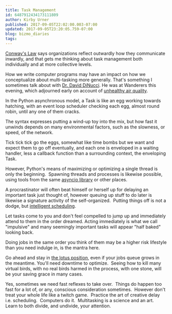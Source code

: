 ```yaml
---
title: Task Management
id: 6487912434173111809
author: Kirby Urner
published: 2017-09-05T22:02:00.003-07:00
updated: 2017-09-05T23:20:05.759-07:00
blog: bizmo_diaries
tags: 
---
```


[Conway's Law](http://www.melconway.com/Home/Conways_Law.html) says organizations reflect outwardly how they communicate inwardly, and that gets me thinking about task management both individually and at more collective levels.

How we write computer programs may have an impact on how we conceptualize about multi-tasking more generally. That's something I sometimes talk about with [Dr. David DiNucci](http://worldgame.blogspot.com/2015/08/concurrency-again.html). He was at Wanderers this evening, which adjourned early on account of [unhealthy air quality](http://worldgame.blogspot.com/2017/09/vacation-time.html).

In the Python asynchronous model, a Task is like an egg working towards hatching, with an event loop scheduler checking each egg, almost round robin, until any one of them cracks.

The syntax expresses putting a wind-up toy into the mix, but how fast it unwinds depends on many environmental factors, such as the slowness, or speed, of the network.

Tick tick tick go the eggs, somewhat like time bombs but we want and expect them to go off eventually, and each one is enveloped in a waiting handler, less a callback function than a surrounding context, the enveloping Task.

However, Python's means of maximizing or optimizing a single thread is only the beginning.  Spawning threads and processes is likewise possible, using tools from the same [asyncio library](https://github.com/4dsolutions/Python5/blob/master/py_async_get_chemicals.py) or other places.

A procrastinator will often beat himself or herself up for delaying an important task just thought of, however queuing up stuff to do later is likewise a signature activity of the self-organized.  Putting things off is not a dodge, but [intelligent scheduling](http://mybizmo.blogspot.com/2017/03/silicon-forest-curriculum.html).

Let tasks come to you and don't feel compelled to jump up and immediately attend to them in the order dreamed. Acting immediately is what we call "impulsive" and many seemingly important tasks will appear "half baked" looking back.

Doing jobs in the same order you think of them may be a higher risk lifestyle than you need indulge in, is the mantra here. 

Go ahead and stay in [the lotus position](http://grunch.net/synergetics/gst1.html), even if your jobs queue grows in the meantime. You'll need downtime to optimize.  Seeing how to kill many virtual birds, with no real birds harmed in the process, with one stone, will be your saving grace in many cases.

Yes, sometimes we need fast reflexes to take over.  Things do happen too fast for a lot of, or any, conscious consideration sometimes.  However don't treat your whole life like a twitch game.  Practice the art of creative delay i.e. scheduling.  Computers do it.  Multitasking is a science and an art.  Learn to both divide, and undivide, your attention.